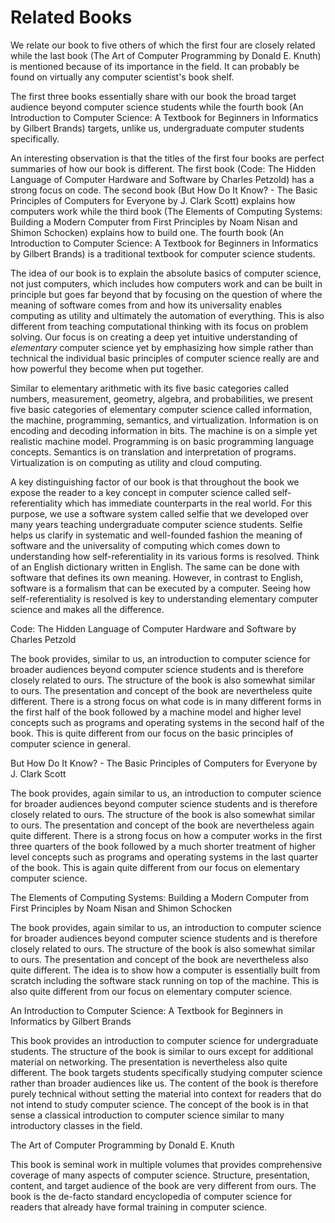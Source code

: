 # Related Books

We relate our book to five others of which the first four are closely related while the last book (The Art of Computer Programming by Donald E. Knuth) is mentioned because of its importance in the field. It can probably be found on virtually any computer scientist's book shelf.

The first three books essentially share with our book the broad target audience beyond computer science students while the fourth book (An Introduction to Computer Science: A Textbook for Beginners in Informatics by Gilbert Brands) targets, unlike us, undergraduate computer students specifically.

An interesting observation is that the titles of the first four books are perfect summaries of how our book is different. The first book (Code: The Hidden Language of Computer Hardware and Software by Charles Petzold) has a strong focus on code. The second book (But How Do It Know? - The Basic Principles of Computers for Everyone by J. Clark Scott) explains how computers work while the third book (The Elements of Computing Systems: Building a Modern Computer from First Principles by Noam Nisan and Shimon Schocken) explains how to build one. The fourth book (An Introduction to Computer Science: A Textbook for Beginners in Informatics by Gilbert Brands) is a traditional textbook for computer science students.

The idea of our book is to explain the absolute basics of computer science, not just computers, which includes how computers work and can be built in principle but goes far beyond that by focusing on the question of where the meaning of software comes from and how its universality enables computing as utility and ultimately the automation of everything. This is also different from teaching computational thinking with its focus on problem solving. Our focus is on creating a deep yet intuitive understanding of *elementary* computer science yet by emphasizing how simple rather than technical the individual basic principles of computer science really are and how powerful they become when put together.

Similar to elementary arithmetic with its five basic categories called numbers, measurement, geometry, algebra, and probabilities, we present five basic categories of elementary computer science called information, the machine, programming, semantics, and virtualization. Information is on encoding and decoding information in bits. The machine is on a simple yet realistic machine model. Programming is on basic programming language concepts. Semantics is on translation and interpretation of programs. Virtualization is on computing as utility and cloud computing.

A key distinguishing factor of our book is that throughout the book we expose the reader to a key concept in computer science called self-referentiality which has immediate counterparts in the real world. For this purpose, we use a software system called selfie that we developed over many years teaching undergraduate computer science students. Selfie helps us clarify in systematic and well-founded fashion the meaning of software and the universality of computing which comes down to understanding how self-referentiality in its various forms is resolved. Think of an English dictionary written in English. The same can be done with software that defines its own meaning. However, in contrast to English, software is a formalism that can be executed by a computer. Seeing how self-referentiality is resolved is key to understanding elementary computer science and makes all the difference.

Code: The Hidden Language of Computer Hardware and Software by Charles Petzold

The book provides, similar to us, an introduction to computer science for broader audiences beyond computer science students and is therefore closely related to ours. The structure of the book is also somewhat similar to ours. The presentation and concept of the book are nevertheless quite different. There is a strong focus on what code is in many different forms in the first half of the book followed by a machine model and higher level concepts such as programs and operating systems in the second half of the book. This is quite different from our focus on the basic principles of computer science in general.

But How Do It Know? - The Basic Principles of Computers for Everyone by J. Clark Scott

The book provides, again similar to us, an introduction to computer science for broader audiences beyond computer science students and is therefore closely related to ours. The structure of the book is also somewhat similar to ours. The presentation and concept of the book are nevertheless again quite different. There is a strong focus on how a computer works in the first three quarters of the book followed by a much shorter treatment of higher level concepts such as programs and operating systems in the last quarter of the book. This is again quite different from our focus on elementary computer science.

The Elements of Computing Systems: Building a Modern Computer from First Principles by Noam Nisan and Shimon Schocken

The book provides, again similar to us, an introduction to computer science for broader audiences beyond computer science students and is therefore closely related to ours. The structure of the book is also somewhat similar to ours. The presentation and concept of the book are nevertheless also quite different. The idea is to show how a computer is essentially built from scratch including the software stack running on top of the machine. This is also quite different from our focus on elementary computer science.

An Introduction to Computer Science: A Textbook for Beginners in Informatics by Gilbert Brands

This book provides an introduction to computer science for undergraduate students. The structure of the book is similar to ours except for additional material on networking. The presentation is nevertheless also quite different. The book targets students specifically studying computer science rather than broader audiences like us. The content of the book is therefore purely technical without setting the material into context for readers that do not intend to study computer science. The concept of the book is in that sense a classical introduction to computer science similar to many introductory classes in the field.

The Art of Computer Programming by Donald E. Knuth

This book is seminal work in multiple volumes that provides comprehensive coverage of many aspects of computer science. Structure, presentation, content, and target audience of the book are very different from ours. The book is the de-facto standard encyclopedia of computer science for readers that already have formal training in computer science.